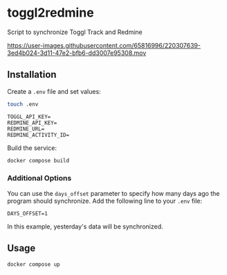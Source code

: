 # toggl2redmine

Script to synchronize Toggl Track and Redmine

https://user-images.githubusercontent.com/65816996/220307639-3ed4b024-3d11-47e2-bfb6-dd3007e95308.mov

## Installation

Create a `.env` file and set values:

```bash
touch .env
```

```
TOGGL_API_KEY=
REDMINE_API_KEY=
REDMINE_URL=
REDMINE_ACTIVITY_ID=
```

Build the service:

```bash
docker compose build
```

### Additional Options

You can use the `days_offset` parameter to specify how many days ago the program should synchronize. Add the following
line to your `.env` file:

```
DAYS_OFFSET=1
```

In this example, yesterday's data will be synchronized.

## Usage

```bash
docker compose up
```